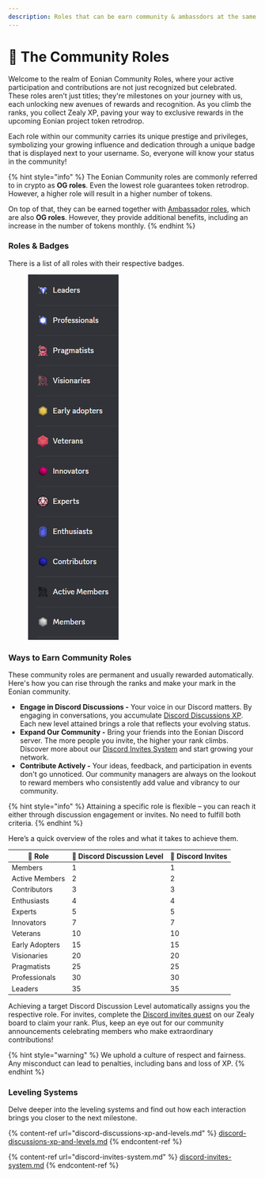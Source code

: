 ```yaml
---
description: Roles that can be earn community & ambassdors at the same time
---
```


# 🤗 The Community Roles

Welcome to the realm of Eonian Community Roles, where your active participation and contributions are not just recognized but celebrated. These roles aren’t just titles; they're milestones on your journey with us, each unlocking new avenues of rewards and recognition. As you climb the ranks, you collect Zealy XP, paving your way to exclusive rewards in the upcoming Eonian project token retrodrop.

Each role within our community carries its unique prestige and privileges, symbolizing your growing influence and dedication through a unique badge that is displayed next to your username. So, everyone will know your status in the community!

{% hint style="info" %}
The Eonian Community roles are commonly referred to in crypto as **OG roles**. Even the lowest role guarantees token retrodrop. However, a higher role will result in a higher number of tokens.&#x20;

On top of that, they can be earned together with [Ambassador roles](../the-ambassador-roles/), which are also **OG roles**. However, they provide additional benefits, including an increase in the number of tokens monthly.
{% endhint %}

### Roles & Badges

There is a list of all roles with their respective badges.

<figure><img src="../../.gitbook/assets/Untitled (3) (1).png" alt=""><figcaption></figcaption></figure>

### **Ways to Earn Community Roles**

These community roles are permanent and usually rewarded automatically. Here's how you can rise through the ranks and make your mark in the Eonian community.

* **Engage in Discord Discussions -** Your voice in our Discord matters. By engaging in conversations, you accumulate [Discord Discussions XP](https://app.gitbook.com/o/xgYiQpRVz9aTVJOJJ1bx/s/VE523Jodte4jjJfssUo3/\~/changes/1/ambassador-program/page-1/discord-discussions-xp-and-levels). Each new level attained brings a role that reflects your evolving status.
* **Expand Our Community -** Bring your friends into the Eonian Discord server. The more people you invite, the higher your rank climbs. Discover more about our [Discord Invites System](https://app.gitbook.com/o/xgYiQpRVz9aTVJOJJ1bx/s/VE523Jodte4jjJfssUo3/\~/changes/1/ambassador-program/page-1/discord-invites-system) and start growing your network.
* **Contribute Actively -** Your ideas, feedback, and participation in events don't go unnoticed. Our community managers are always on the lookout to reward members who consistently add value and vibrancy to our community.

{% hint style="info" %}
Attaining a specific role is flexible – you can reach it either through discussion engagement or invites. No need to fulfill both criteria.
{% endhint %}

Here’s a quick overview of the roles and what it takes to achieve them.

| 💎 Role        | 💬 Discord Discussion Level | 🤗 Discord Invites |
| -------------- | --------------------------- | ------------------ |
| Members        | 1                           | 1                  |
| Active Members | 2                           | 2                  |
| Contributors   | 3                           | 3                  |
| Enthusiasts    | 4                           | 4                  |
| Experts        | 5                           | 5                  |
| Innovators     | 7                           | 7                  |
| Veterans       | 10                          | 10                 |
| Early Adopters | 15                          | 15                 |
| Visionaries    | 20                          | 20                 |
| Pragmatists    | 25                          | 25                 |
| Professionals  | 30                          | 30                 |
| Leaders        | 35                          | 35                 |

Achieving a target Discord Discussion Level automatically assigns you the respective role. For invites, complete the [Discord invites quest](https://zealy.io/c/eoniandao/questboard) on our Zealy board to claim your rank. Plus, keep an eye out for our community announcements celebrating members who make extraordinary contributions!

{% hint style="warning" %}
We uphold a culture of respect and fairness. Any misconduct can lead to penalties, including bans and loss of XP.
{% endhint %}

### Leveling Systems

Delve deeper into the leveling systems and find out how each interaction brings you closer to the next milestone.

{% content-ref url="discord-discussions-xp-and-levels.md" %}
[discord-discussions-xp-and-levels.md](discord-discussions-xp-and-levels.md)
{% endcontent-ref %}

{% content-ref url="discord-invites-system.md" %}
[discord-invites-system.md](discord-invites-system.md)
{% endcontent-ref %}
